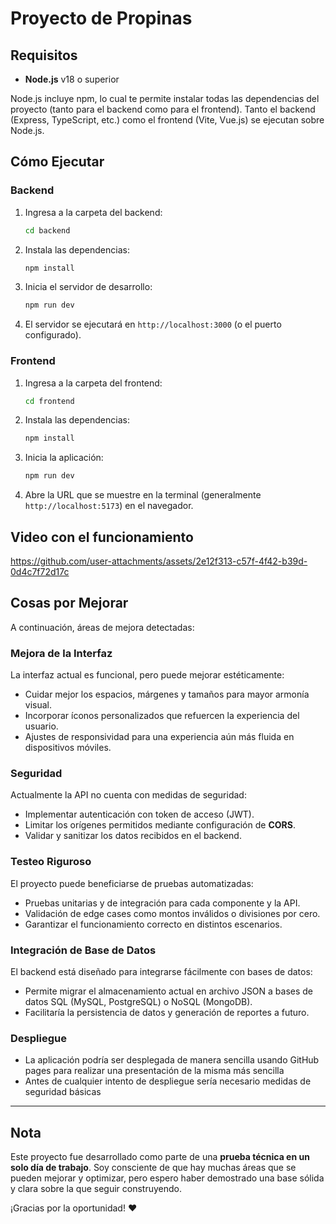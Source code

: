 # Proyecto de Propinas

## Requisitos

- **Node.js** v18 o superior
  
Node.js incluye npm, lo cual te permite instalar todas las dependencias del proyecto (tanto para el backend como para el frontend).
Tanto el backend (Express, TypeScript, etc.) como el frontend (Vite, Vue.js) se ejecutan sobre Node.js.

## Cómo Ejecutar

### Backend

1. Ingresa a la carpeta del backend:
   ```bash
   cd backend
   ```
2. Instala las dependencias:
   ```bash
   npm install
   ```
3. Inicia el servidor de desarrollo:
   ```bash
   npm run dev
   ```
4. El servidor se ejecutará en `http://localhost:3000` (o el puerto configurado).

### Frontend

1. Ingresa a la carpeta del frontend:
   ```bash
   cd frontend
   ```
2. Instala las dependencias:
   ```bash
   npm install
   ```
3. Inicia la aplicación:
   ```bash
   npm run dev
   ```
4. Abre la URL que se muestre en la terminal (generalmente `http://localhost:5173`) en el navegador.

## Video con el funcionamiento
https://github.com/user-attachments/assets/2e12f313-c57f-4f42-b39d-0d4c7f72d17c

##  Cosas por Mejorar

A continuación, áreas de mejora detectadas:

###  Mejora de la Interfaz
La interfaz actual es funcional, pero puede mejorar estéticamente:
- Cuidar mejor los espacios, márgenes y tamaños para mayor armonía visual.
- Incorporar íconos personalizados que refuercen la experiencia del usuario.
- Ajustes de responsividad para una experiencia aún más fluida en dispositivos móviles.

###  Seguridad
Actualmente la API no cuenta con medidas de seguridad:
- Implementar autenticación con token de acceso (JWT).
- Limitar los orígenes permitidos mediante configuración de **CORS**.
- Validar y sanitizar los datos recibidos en el backend.

###  Testeo Riguroso
El proyecto puede beneficiarse de pruebas automatizadas:
- Pruebas unitarias y de integración para cada componente y la API.
- Validación de edge cases como montos inválidos o divisiones por cero.
- Garantizar el funcionamiento correcto en distintos escenarios.

###  Integración de Base de Datos
El backend está diseñado para integrarse fácilmente con bases de datos:
- Permite migrar el almacenamiento actual en archivo JSON a bases de datos SQL (MySQL, PostgreSQL) o NoSQL (MongoDB).
- Facilitaría la persistencia de datos y generación de reportes a futuro.

### Despliegue
- La aplicación podría ser desplegada de manera sencilla usando GitHub pages para realizar una presentación de la misma más sencilla
- Antes de cualquier intento de despliegue sería necesario medidas de seguridad básicas
---

##  Nota
Este proyecto fue desarrollado como parte de una **prueba técnica en un solo día de trabajo**. 
Soy consciente de que hay muchas áreas que se pueden mejorar y optimizar, pero espero haber demostrado una base sólida y clara sobre la que seguir construyendo.

¡Gracias por la oportunidad! ❤️
